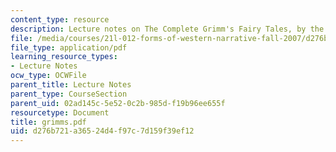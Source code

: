 ```yaml
---
content_type: resource
description: Lecture notes on The Complete Grimm's Fairy Tales, by the Brothers Grimm.
file: /media/courses/21l-012-forms-of-western-narrative-fall-2007/d276b721a36524d4f97c7d159f39ef12_grimms.pdf
file_type: application/pdf
learning_resource_types:
- Lecture Notes
ocw_type: OCWFile
parent_title: Lecture Notes
parent_type: CourseSection
parent_uid: 02ad145c-5e52-0c2b-985d-f19b96ee655f
resourcetype: Document
title: grimms.pdf
uid: d276b721-a365-24d4-f97c-7d159f39ef12
---
```

